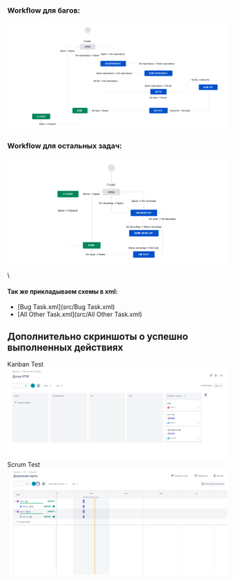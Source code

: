 ### Workflow для багов:
![img](Images/bug_workflow.png)
### Workflow для остальных задач:
![img](Images/all_other_workflow.png)\
#### Так же прикладываем схемы в xml:
- [Bug Task.xml](src/Bug Task.xml)
- [All Other Task.xml](src/All Other Task.xml)
## Дополнительно скриншоты о успешно выполненных действиях
Kanban Test
![img](Images/kanban_test.png)
Scrum Test
![img](Images/scrum_test.png)
